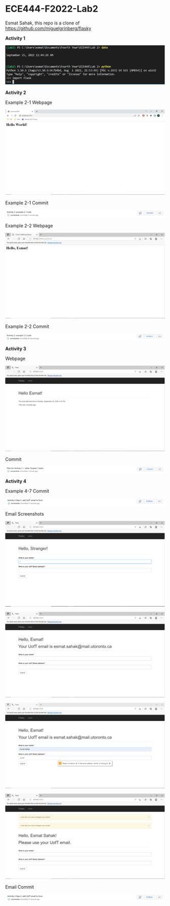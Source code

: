 # ECE444-F2022-Lab2

Esmat Sahak, this repo is a clone of https://github.com/miguelgrinberg/flasky

**Activity 1**

![alt text](https://github.com/esmatsahak/ECE444-F2022-Lab2/blob/main/images/Activity1.PNG)

**Activity 2**

Example 2-1 Webpage

![alt text](https://github.com/esmatsahak/ECE444-F2022-Lab2/blob/main/images/Activity2_1.PNG)

Example 2-1 Commit 

![alt text](https://github.com/esmatsahak/ECE444-F2022-Lab2/blob/main/images/Activity2_2.PNG)

Example 2-2 Webpage

![alt text](https://github.com/esmatsahak/ECE444-F2022-Lab2/blob/main/images/Activity2_3.PNG)

Example 2-2 Commit

![alt text](https://github.com/esmatsahak/ECE444-F2022-Lab2/blob/main/images/Activity2_4.PNG)

**Activity 3**

Webpage

![alt text](https://github.com/esmatsahak/ECE444-F2022-Lab2/blob/main/images/Activity3_1.PNG)

Commit 

![alt text](https://github.com/esmatsahak/ECE444-F2022-Lab2/blob/main/images/Activity3_2.PNG)

**Activity 4**

Example 4-7 Commit

![alt text](https://github.com/esmatsahak/ECE444-F2022-Lab2/blob/main/images/Activity4_6.PNG)

Email Screenshots

![alt text](https://github.com/esmatsahak/ECE444-F2022-Lab2/blob/main/images/Activity4_1.PNG)

![alt text](https://github.com/esmatsahak/ECE444-F2022-Lab2/blob/main/images/Activity4_2.PNG)

![alt text](https://github.com/esmatsahak/ECE444-F2022-Lab2/blob/main/images/Activity4_3.PNG)

![alt text](https://github.com/esmatsahak/ECE444-F2022-Lab2/blob/main/images/Activity4_4.PNG)

Email Commit

![alt text](https://github.com/esmatsahak/ECE444-F2022-Lab2/blob/main/images/Activity4_6.PNG)